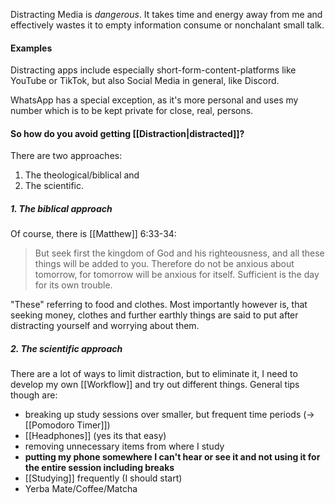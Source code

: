 Distracting Media is *dangerous*. It takes time and energy away from me and effectively wastes it to empty information consume or nonchalant small talk.

#### Examples

Distracting apps include especially short-form-content-platforms like YouTube or TikTok, but also Social Media in general, like Discord. 

WhatsApp has a special exception, as it's more personal and uses my number which is to be kept private for close, real, persons.

#### So how do you avoid getting [[Distraction|distracted]]?

There are two approaches: 
1. The theological/biblical and
2. The scientific.

##### 1. The biblical approach
Of course, there is [[Matthew]] 6:33-34:

>  But seek first the kingdom of God and his righteousness, and all these things will be added to you. Therefore do not be anxious about tomorrow, for tomorrow will be anxious for itself. Sufficient is the day for its own trouble.

"These" referring to food and clothes. 
Most importantly however is, that seeking money, clothes and further earthly things are said to put after distracting yourself and worrying about them. 

##### 2. The scientific approach

There are a lot of ways to limit distraction, but to eliminate it, I need to develop my own [[Workflow]] and try out different things. General tips though are:

- breaking up study sessions over smaller, but frequent time periods (-> [[Pomodoro Timer]])
- [[Headphones]] (yes its that easy)
- removing unnecessary items from where I study
- **putting my phone somewhere I can't hear or see it and not using it for the entire session including breaks**
- [[Studying]] frequently (I should start)
- Yerba Mate/Coffee/Matcha
